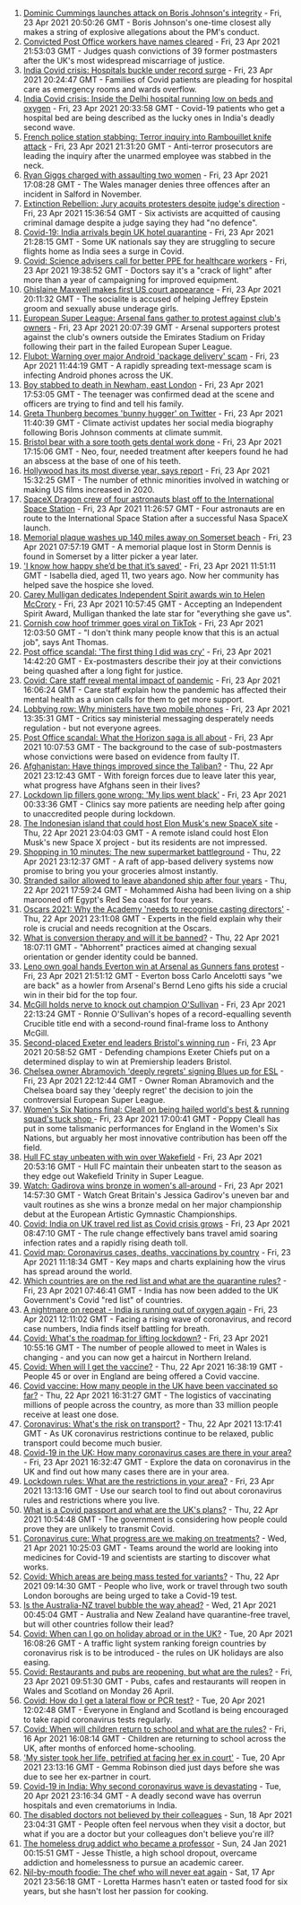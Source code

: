 1. [Dominic Cummings launches attack on Boris Johnson's integrity](https://www.bbc.co.uk/news/uk-politics-56863547) - Fri, 23 Apr 2021 20:50:26 GMT - Boris Johnson's one-time closest ally makes a string of explosive allegations about the PM's conduct.
2. [Convicted Post Office workers have names cleared](https://www.bbc.co.uk/news/business-56859357) - Fri, 23 Apr 2021 21:53:03 GMT - Judges quash convictions of 39 former postmasters after the UK's most widespread miscarriage of justice.
3. [India Covid crisis: Hospitals buckle under record surge](https://www.bbc.co.uk/news/world-asia-56858403) - Fri, 23 Apr 2021 20:24:47 GMT - Families of Covid patients are pleading for hospital care as emergency rooms and wards overflow.
4. [India Covid crisis: Inside the Delhi hospital running low on beds and oxygen](https://www.bbc.co.uk/news/world-asia-india-56864789) - Fri, 23 Apr 2021 20:33:58 GMT - Covid-19 patients who get a hospital bed are being described as the lucky ones in India's deadly second wave.
5. [French police station stabbing: Terror inquiry into Rambouillet knife attack](https://www.bbc.co.uk/news/world-europe-56862436) - Fri, 23 Apr 2021 21:31:20 GMT - Anti-terror prosecutors are leading the inquiry after the unarmed employee was stabbed in the neck.
6. [Ryan Giggs charged with assaulting two women](https://www.bbc.co.uk/news/uk-wales-56864731) - Fri, 23 Apr 2021 17:08:28 GMT - The Wales manager denies three offences after an incident in Salford in November.
7. [Extinction Rebellion: Jury acquits protesters despite judge's direction](https://www.bbc.co.uk/news/uk-england-london-56853979) - Fri, 23 Apr 2021 15:36:54 GMT - Six activists are acquitted of causing criminal damage despite a judge saying they had "no defence".
8. [Covid-19: India arrivals begin UK hotel quarantine](https://www.bbc.co.uk/news/uk-56864100) - Fri, 23 Apr 2021 21:28:15 GMT - Some UK nationals say they are struggling to secure flights home as India sees a surge in Covid.
9. [Covid: Science advisers call for better PPE for healthcare workers](https://www.bbc.co.uk/news/health-56866835) - Fri, 23 Apr 2021 19:38:52 GMT - Doctors say it's a "crack of light" after more than a year of campaigning for improved equipment.
10. [Ghislaine Maxwell makes first US court appearance](https://www.bbc.co.uk/news/world-us-canada-56865986) - Fri, 23 Apr 2021 20:11:32 GMT - The socialite is accused of helping Jeffrey Epstein groom and sexually abuse underage girls.
11. [European Super League: Arsenal fans gather to protest against club's owners](https://www.bbc.co.uk/sport/football/56865598) - Fri, 23 Apr 2021 20:07:39 GMT - Arsenal supporters protest against the club's owners outside the Emirates Stadium on Friday following their part in the failed European Super League.
12. [Flubot: Warning over major Android 'package delivery' scam](https://www.bbc.co.uk/news/technology-56859091) - Fri, 23 Apr 2021 11:44:19 GMT - A rapidly spreading text-message scam is infecting Android phones across the UK.
13. [Boy stabbed to death in Newham, east London](https://www.bbc.co.uk/news/uk-england-london-56853980) - Fri, 23 Apr 2021 17:53:05 GMT - The teenager was confirmed dead at the scene and officers are trying to find and tell his family.
14. [Greta Thunberg becomes 'bunny hugger' on Twitter](https://www.bbc.co.uk/news/uk-politics-56859751) - Fri, 23 Apr 2021 11:40:39 GMT - Climate activist updates her social media biography following Boris Johnson comments at climate summit.
15. [Bristol bear with a sore tooth gets dental work done](https://www.bbc.co.uk/news/uk-england-bristol-56865732) - Fri, 23 Apr 2021 17:15:06 GMT - Neo, four, needed treatment after keepers found he had an abscess at the base of one of his teeth.
16. [Hollywood has its most diverse year, says report](https://www.bbc.co.uk/news/newsbeat-56860578) - Fri, 23 Apr 2021 15:32:25 GMT - The number of ethnic minorities involved in watching or making US films increased in 2020.
17. [SpaceX Dragon crew of four astronauts blast off to the International Space Station](https://www.bbc.co.uk/news/science-environment-56860998) - Fri, 23 Apr 2021 11:26:57 GMT - Four astronauts are en route to the International Space Station after a successful Nasa SpaceX launch.
18. [Memorial plaque washes up 140 miles away on Somerset beach](https://www.bbc.co.uk/news/uk-england-somerset-56847542) - Fri, 23 Apr 2021 07:57:19 GMT - A memorial plaque lost in Storm Dennis is found in Somerset by a litter picker a year later.
19. ['I know how happy she’d be that it’s saved'](https://www.bbc.co.uk/news/uk-56850444) - Fri, 23 Apr 2021 11:51:11 GMT - Isabella died, aged 11, two years ago. Now her community has helped save the hospice she loved.
20. [Carey Mulligan dedicates Independent Spirit awards win to Helen McCrory](https://www.bbc.co.uk/news/entertainment-arts-56857512) - Fri, 23 Apr 2021 10:57:45 GMT - Accepting an Independent Spirit Award, Mulligan thanked the late star for "everything she gave us".
21. [Cornish cow hoof trimmer goes viral on TikTok](https://www.bbc.co.uk/news/uk-england-cornwall-56860331) - Fri, 23 Apr 2021 12:03:50 GMT - "I don't think many people know that this is an actual job", says Ant Thomas.
22. [Post office scandal: 'The first thing I did was cry'](https://www.bbc.co.uk/news/uk-england-56859105) - Fri, 23 Apr 2021 14:42:20 GMT - Ex-postmasters describe their joy at their convictions being quashed after a long fight for justice.
23. [Covid: Care staff reveal mental impact of pandemic](https://www.bbc.co.uk/news/uk-56847478) - Fri, 23 Apr 2021 16:06:24 GMT - Care staff explain how the pandemic has affected their mental health as a union calls for them to get more support.
24. [Lobbying row: Why ministers have two mobile phones](https://www.bbc.co.uk/news/uk-politics-56842946) - Fri, 23 Apr 2021 13:35:31 GMT - Critics say ministerial messaging desperately needs regulation - but not everyone agrees.
25. [Post Office scandal: What the Horizon saga is all about](https://www.bbc.co.uk/news/business-56718036) - Fri, 23 Apr 2021 10:07:53 GMT - The background to the case of sub-postmasters whose convictions were based on evidence from faulty IT.
26. [Afghanistan: Have things improved since the Taliban?](https://www.bbc.co.uk/news/56779160) - Thu, 22 Apr 2021 23:12:43 GMT - With foreign forces due to leave later this year, what progress have Afghans seen in their lives?
27. [Lockdown lip fillers gone wrong: 'My lips went black'](https://www.bbc.co.uk/news/newsbeat-56845921) - Fri, 23 Apr 2021 00:33:36 GMT - Clinics say more patients are needing help after going to unaccredited people during lockdown.
28. [The Indonesian island that could host Elon Musk's new SpaceX site](https://www.bbc.co.uk/news/world-asia-56797133) - Thu, 22 Apr 2021 23:04:03 GMT - A remote island could host Elon Musk's new Space X project - but its residents are not impressed.
29. [Shopping in 10 minutes: The new supermarket battleground](https://www.bbc.co.uk/news/business-56720044) - Thu, 22 Apr 2021 23:12:37 GMT - A raft of app-based delivery systems now promise to bring you your groceries almost instantly.
30. [Stranded sailor allowed to leave abandoned ship after four years](https://www.bbc.co.uk/news/world-middle-east-56842506) - Thu, 22 Apr 2021 17:59:24 GMT - Mohammed Aisha had been living on a ship marooned off Egypt's Red Sea coast for four years.
31. [Oscars 2021: Why the Academy 'needs to recognise casting directors'](https://www.bbc.co.uk/news/entertainment-arts-56813184) - Thu, 22 Apr 2021 23:11:08 GMT - Experts in the field explain why their role is crucial and needs recognition at the Oscars.
32. [What is conversion therapy and will it be banned?](https://www.bbc.co.uk/news/explainers-56496423) - Thu, 22 Apr 2021 18:07:11 GMT - "Abhorrent" practices aimed at changing sexual orientation or gender identity could be banned.
33. [Leno own goal hands Everton win at Arsenal as Gunners fans protest](https://www.bbc.co.uk/sport/football/56768616) - Fri, 23 Apr 2021 21:51:12 GMT - Everton boss Carlo Ancelotti says "we are back" as a howler from Arsenal's Bernd Leno gifts his side a crucial win in their bid for the top four.
34. [McGill holds nerve to knock out champion O'Sullivan](https://www.bbc.co.uk/sport/snooker/56858543) - Fri, 23 Apr 2021 22:13:24 GMT - Ronnie O'Sullivan's hopes of a record-equalling seventh Crucible title end with a second-round final-frame loss to Anthony McGill.
35. [Second-placed Exeter end leaders Bristol's winning run](https://www.bbc.co.uk/sport/rugby-union/56836657) - Fri, 23 Apr 2021 20:58:52 GMT - Defending champions Exeter Chiefs put on a determined display to win at Premiership leaders Bristol.
36. [Chelsea owner Abramovich 'deeply regrets' signing Blues up for ESL](https://www.bbc.co.uk/sport/football/56868064) - Fri, 23 Apr 2021 22:12:44 GMT - Owner Roman Abramovich and the Chelsea board say they 'deeply regret' the decision to join the controversial European Super League.
37. [Women's Six Nations final: Cleall on being hailed world's best & running squad's tuck shop ](https://www.bbc.co.uk/sport/rugby-union/56861940) - Fri, 23 Apr 2021 17:00:41 GMT - Poppy Cleall has put in some talismanic performances for England in the Women's Six Nations, but arguably her most innovative contribution has been off the field.
38. [Hull FC stay unbeaten with win over Wakefield](https://www.bbc.co.uk/sport/rugby-league/56818614) - Fri, 23 Apr 2021 20:53:16 GMT - Hull FC maintain their unbeaten start to the season as they edge out Wakefield Trinity in Super League.
39. [Watch: Gadirova wins bronze in women's all-around](https://www.bbc.co.uk/sport/av/gymnastics/56864739) - Fri, 23 Apr 2021 14:57:30 GMT - Watch Great Britain's Jessica Gadirov's uneven bar and vault routines as she wins a bronze medal on her major championship debut at the European Artistic Gymnastic Championships.
40. [Covid: India on UK travel red list as Covid crisis grows](https://www.bbc.co.uk/news/uk-56848006) - Fri, 23 Apr 2021 08:47:10 GMT - The rule change effectively bans travel amid soaring infection rates and a rapidly rising death toll.
41. [Covid map: Coronavirus cases, deaths, vaccinations by country](https://www.bbc.co.uk/news/world-51235105) - Fri, 23 Apr 2021 11:18:34 GMT - Key maps and charts explaining how the virus has spread around the world.
42. [Which countries are on the red list and what are the quarantine rules?](https://www.bbc.co.uk/news/explainers-52544307) - Fri, 23 Apr 2021 07:46:41 GMT - India has now been added to the UK Government's Covid "red list" of countries.
43. [A nightmare on repeat - India is running out of oxygen again](https://www.bbc.co.uk/news/uk-56841381) - Fri, 23 Apr 2021 12:11:02 GMT - Facing a rising wave of coronavirus, and record case numbers, India finds itself battling for breath.
44. [Covid: What's the roadmap for lifting lockdown?](https://www.bbc.co.uk/news/explainers-52530518) - Fri, 23 Apr 2021 10:55:16 GMT - The number of people allowed to meet in Wales is changing - and you can now get a haircut in Northern Ireland.
45. [Covid: When will I get the vaccine?](https://www.bbc.co.uk/news/health-55045639) - Thu, 22 Apr 2021 16:38:19 GMT - People 45 or over in England are being offered a Covid vaccine.
46. [Covid vaccine: How many people in the UK have been vaccinated so far?](https://www.bbc.co.uk/news/health-55274833) - Thu, 22 Apr 2021 16:31:27 GMT - The logistics of vaccinating millions of people across the country, as more than 33 million people receive at least one dose.
47. [Coronavirus: What's the risk on transport?](https://www.bbc.co.uk/news/health-51736185) - Thu, 22 Apr 2021 13:17:41 GMT - As UK coronavirus restrictions continue to be relaxed, public transport could become much busier.
48. [Covid-19 in the UK: How many coronavirus cases are there in your area?](https://www.bbc.co.uk/news/uk-51768274) - Fri, 23 Apr 2021 16:32:47 GMT - Explore the data on coronavirus in the UK and find out how many cases there are in your area.
49. [Lockdown rules: What are the restrictions in your area?](https://www.bbc.co.uk/news/uk-54373904) - Fri, 23 Apr 2021 13:13:16 GMT - Use our search tool to find out about coronavirus rules and restrictions where you live.
50. [What is a Covid passport and what are the UK's plans?](https://www.bbc.co.uk/news/explainers-55718553) - Thu, 22 Apr 2021 10:54:48 GMT - The government is considering how people could prove they are unlikely to transmit Covid.
51. [Coronavirus cure: What progress are we making on treatments?](https://www.bbc.co.uk/news/health-52354520) - Wed, 21 Apr 2021 10:25:03 GMT - Teams around the world are looking into medicines for Covid-19 and scientists are starting to discover what works.
52. [Covid: Which areas are being mass tested for variants?](https://www.bbc.co.uk/news/explainers-54872039) - Thu, 22 Apr 2021 09:14:30 GMT - People who live, work or travel through two south London boroughs are being urged to take a Covid-19 test.
53. [Is the Australia-NZ travel bubble the way ahead?](https://www.bbc.co.uk/news/business-56796943) - Wed, 21 Apr 2021 00:45:04 GMT - Australia and New Zealand have quarantine-free travel, but will other countries follow their lead?
54. [Covid: When can I go on holiday abroad or in the UK?](https://www.bbc.co.uk/news/explainers-52646738) - Tue, 20 Apr 2021 16:08:26 GMT - A traffic light system ranking foreign countries by coronavirus risk is to be introduced - the rules on UK holidays are also easing.
55. [Covid: Restaurants and pubs are reopening, but what are the rules?](https://www.bbc.co.uk/news/business-52977388) - Fri, 23 Apr 2021 09:51:30 GMT - Pubs, cafes and restaurants will reopen in Wales and Scotland on Monday 26 April.
56. [Covid: How do I get a lateral flow or PCR test?](https://www.bbc.co.uk/news/health-51943612) - Tue, 20 Apr 2021 12:02:48 GMT - Everyone in England and Scotland is being encouraged to take rapid coronavirus tests regularly.
57. [Covid: When will children return to school and what are the rules?](https://www.bbc.co.uk/news/education-51643556) - Fri, 16 Apr 2021 16:08:14 GMT - Children are returning to school across the UK, after months of enforced home-schooling.
58. ['My sister took her life, petrified at facing her ex in court'](https://www.bbc.co.uk/news/uk-56539465) - Tue, 20 Apr 2021 23:13:16 GMT - Gemma Robinson died just days before she was due to see her ex-partner in court.
59. [Covid-19 in India: Why second coronavirus wave is devastating](https://www.bbc.co.uk/news/world-asia-india-56811315) - Tue, 20 Apr 2021 23:16:34 GMT - A deadly second wave has overrun hospitals and even crematoriums in India.
60. [The disabled doctors not believed by their colleagues](https://www.bbc.co.uk/news/disability-56244376) - Sun, 18 Apr 2021 23:04:31 GMT - People often feel nervous when they visit a doctor, but what if you are a doctor but your colleagues don't believe you're ill?
61. [The homeless drug addict who became a professor](https://www.bbc.co.uk/news/stories-55559382) - Sun, 24 Jan 2021 00:15:51 GMT - Jesse Thistle, a high school dropout, overcame addiction and homelessness to pursue an academic career.
62. [Nil-by-mouth foodie: The chef who will never eat again](https://www.bbc.co.uk/news/stories-56688582) - Sat, 17 Apr 2021 23:56:18 GMT - Loretta Harmes hasn't eaten or tasted food for six years, but she hasn't lost her passion for cooking.
